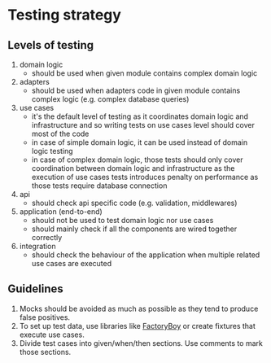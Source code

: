 # Testing strategy

## Levels of testing

1. domain logic
    - should be used when given module contains complex domain logic
2. adapters
    - should be used when adapters code in given module contains complex logic (e.g. complex database queries)
3. use cases
   - it's the default level of testing as it coordinates domain logic and infrastructure and so writing tests on use 
     cases level should cover most of the code
   - in case of simple domain logic, it can be used instead of domain logic testing
   - in case of complex domain logic, those tests should only cover coordination between domain logic and 
     infrastructure as the execution of use cases tests introduces penalty on performance as those tests require 
     database connection
4. api
   - should check api specific code (e.g. validation, middlewares)
5. application (end-to-end)
   - should not be used to test domain logic nor use cases
   - should mainly check if all the components are wired together correctly
6. integration
   - should check the behaviour of the application when multiple related use cases are executed


## Guidelines

1. Mocks should be avoided as much as possible as they tend to produce false positives.
2. To set up test data, use libraries like [FactoryBoy](https://factoryboy.readthedocs.io/en/stable/index.html) 
   or create fixtures that execute use cases.
3. Divide test cases into given/when/then sections. Use comments to mark those sections.
